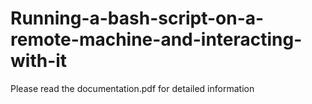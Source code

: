 # Running-a-bash-script-on-a-remote-machine-and-interacting-with-it

Please read the documentation.pdf for detailed information
